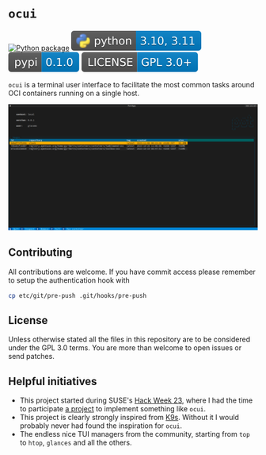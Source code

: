 # `ocui`

[![Python package](https://github.com/fishinthecalculator/ocui/actions/workflows/python-package.yml/badge.svg?branch=main)](https://github.com/fishinthecalculator/ocui/actions/workflows/python-package.yml) 
![Python versions](https://raw.githubusercontent.com/fishinthecalculator/ocui/main/.img/python.svg)
[![PyPI version](https://raw.githubusercontent.com/fishinthecalculator/ocui/master/.img/pypi.svg)](https://pypi.org/project/ocui/)
![License](https://raw.githubusercontent.com/fishinthecalculator/ocui/main/.img/license.svg)

`ocui` is a terminal user interface to facilitate the most common tasks around OCI containers running on a single host.

![ocui screenshot](https://raw.githubusercontent.com/fishinthecalculator/ocui/main/.img/screenshot.png)

## Contributing

All contributions are welcome. If you have commit access please remember to setup the authentication hook with

```bash
cp etc/git/pre-push .git/hooks/pre-push
```

## License

Unless otherwise stated all the files in this repository are to be considered under the GPL 3.0 terms. You are more than welcome to open issues or send patches.

## Helpful initiatives

- This project started during SUSE's [Hack Week 23](https://hackweek.opensuse.org), where I had the time to participate [a project](https://hackweek.opensuse.org/23/projects/forklift-text-based-gui-utility-for-dealing-with-containers) to implement something like `ocui`.
- This project is clearly strongly inspired from [K9s](https://k9scli.io/). Without it I would probably never had found the inspiration for `ocui`.
- The endless nice TUI managers from the community, starting from `top` to `htop`, `glances` and all the others.
